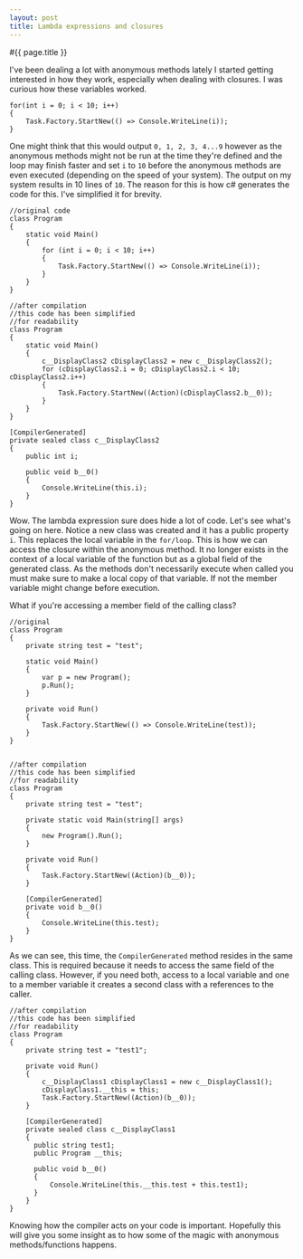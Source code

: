 ```yaml
---
layout: post
title: Lambda expressions and closures
---
```


#{{ page.title }}

I've been dealing a lot with anonymous methods lately I started getting interested in how they work, especially when dealing with closures. I was curious how these variables worked.

    for(int i = 0; i < 10; i++) 
    {
        Task.Factory.StartNew(() => Console.WriteLine(i));
    }

One might think that this would output `0, 1, 2, 3, 4...9` however as the anonymous methods might not be run at the time they're defined and the loop may finish faster and set `i` to `10` before the anonymous methods are even executed (depending on the speed of your system). The output on my system results in 10 lines of `10`. The reason for this is how c# generates the code for this. I've simplified it for brevity.

    //original code
    class Program
    {
        static void Main()
        {
            for (int i = 0; i < 10; i++)
            {
                Task.Factory.StartNew(() => Console.WriteLine(i));
            }
        }
    }

    //after compilation
    //this code has been simplified
    //for readability
    class Program
    {
        static void Main()
        {
            c__DisplayClass2 cDisplayClass2 = new c__DisplayClass2();
            for (cDisplayClass2.i = 0; cDisplayClass2.i < 10; cDisplayClass2.i++)
            {
                Task.Factory.StartNew((Action)(cDisplayClass2.b__0));
            }
        }
    }

    [CompilerGenerated]
    private sealed class c__DisplayClass2
    {
        public int i;
    
        public void b__0()
        {
            Console.WriteLine(this.i);
        }
    }


Wow. The lambda expression sure does hide a lot of code. Let's see what's going on here. Notice a new class was created and it has a public property `i`. This replaces the local variable in the `for/loop`. This is how we can access the closure within the anonymous method. It no longer exists in the context of a local variable of the function but as a global field of the generated class. As the methods don't necessarily execute when called you must make sure to make a local copy of that variable. If not the member variable might change before execution.

What if you're accessing a member field of the calling class?

    //original
    class Program
    {
        private string test = "test";
    
        static void Main()
        {
            var p = new Program();
            p.Run();
        }
    
        private void Run()
        {
            Task.Factory.StartNew(() => Console.WriteLine(test));
        }
    }


    //after compilation
    //this code has been simplified
    //for readability
    class Program
    {
        private string test = "test";
    
        private static void Main(string[] args)
        {
            new Program().Run();
        }
    
        private void Run()
        {
            Task.Factory.StartNew((Action)(b__0));
        }

        [CompilerGenerated]
        private void b__0()
        {
            Console.WriteLine(this.test);
        }
    }


As we can see, this time, the `CompilerGenerated` method resides in the same class. This is required because it needs to access the same field of the calling class. However, if you need both, access to a local variable and one to a member variable it creates a second class with a references to the caller.

    //after compilation
    //this code has been simplified
    //for readability
    class Program
    {
        private string test = "test1";
    
        private void Run()
        {
            c__DisplayClass1 cDisplayClass1 = new c__DisplayClass1();
            cDisplayClass1.__this = this;
            Task.Factory.StartNew((Action)(b__0));
        }
    
        [CompilerGenerated]
        private sealed class c__DisplayClass1
        {
          public string test1;
          public Program __this;
    
          public void b__0()
          {
              Console.WriteLine(this.__this.test + this.test1);
          }
        }
    }


Knowing how the compiler acts on your code is important. Hopefully this will give you some insight as to how some of the magic with anonymous methods/functions happens. 